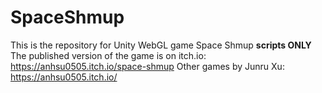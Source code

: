 # SpaceShmup
This is the repository for Unity WebGL game Space Shmup **scripts ONLY**
The published version of the game is on itch.io: https://anhsu0505.itch.io/space-shmup
Other games by Junru Xu: https://anhsu0505.itch.io/
